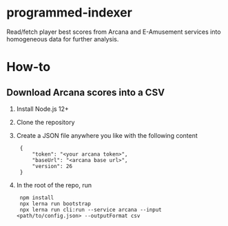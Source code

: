 # programmed-indexer

Read/fetch player best scores from Arcana and E-Amusement services into homogeneous data for further analysis.

# How-to

## Download Arcana scores into a CSV

1. Install Node.js 12+
2. Clone the repository
3. Create a JSON file anywhere you like with the following content

        {
            "token": "<your arcana token>",
            "baseUrl": "<arcana base url>",
            "version": 26
        }

3. In the root of the repo, run

        npm install
        npx lerna run bootstrap
        npx lerna run cli:run --service arcana --input <path/to/config.json> --outputFormat csv
